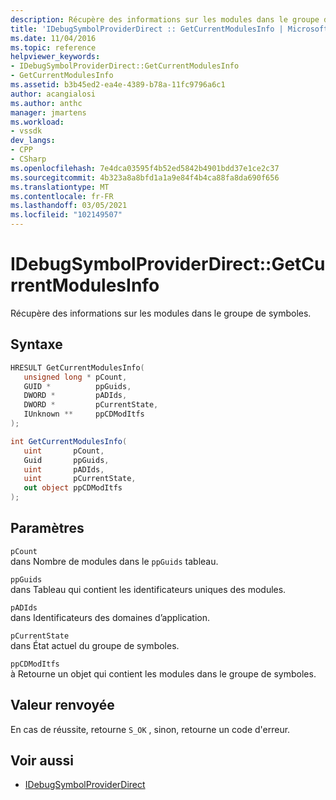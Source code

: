 ```yaml
---
description: Récupère des informations sur les modules dans le groupe de symboles.
title: 'IDebugSymbolProviderDirect :: GetCurrentModulesInfo | Microsoft Docs'
ms.date: 11/04/2016
ms.topic: reference
helpviewer_keywords:
- IDebugSymbolProviderDirect::GetCurrentModulesInfo
- GetCurrentModulesInfo
ms.assetid: b3b45ed2-ea4e-4389-b78a-11fc9796a6c1
author: acangialosi
ms.author: anthc
manager: jmartens
ms.workload:
- vssdk
dev_langs:
- CPP
- CSharp
ms.openlocfilehash: 7e4dca03595f4b52ed5842b4901bdd37e1ce2c37
ms.sourcegitcommit: 4b323a8a8bfd1a1a9e84f4b4ca88fa8da690f656
ms.translationtype: MT
ms.contentlocale: fr-FR
ms.lasthandoff: 03/05/2021
ms.locfileid: "102149507"
---
```

# <a name="idebugsymbolproviderdirectgetcurrentmodulesinfo"></a>IDebugSymbolProviderDirect::GetCurrentModulesInfo
Récupère des informations sur les modules dans le groupe de symboles.

## <a name="syntax"></a>Syntaxe

```cpp
HRESULT GetCurrentModulesInfo(
   unsigned long * pCount,
   GUID *          ppGuids,
   DWORD *         pADIds,
   DWORD *         pCurrentState,
   IUnknown **     ppCDModItfs
);
```

```csharp
int GetCurrentModulesInfo(
   uint       pCount,
   Guid       ppGuids,
   uint       pADIds,
   uint       pCurrentState,
   out object ppCDModItfs
);
```

## <a name="parameters"></a>Paramètres
`pCount`\
dans Nombre de modules dans le `ppGuids` tableau.

`ppGuids`\
dans Tableau qui contient les identificateurs uniques des modules.

`pADIds`\
dans Identificateurs des domaines d’application.

`pCurrentState`\
dans État actuel du groupe de symboles.

`ppCDModItfs`\
à Retourne un objet qui contient les modules dans le groupe de symboles.

## <a name="return-value"></a>Valeur renvoyée
 En cas de réussite, retourne `S_OK` , sinon, retourne un code d'erreur.

## <a name="see-also"></a>Voir aussi
- [IDebugSymbolProviderDirect](../../../extensibility/debugger/reference/idebugsymbolproviderdirect.md)
